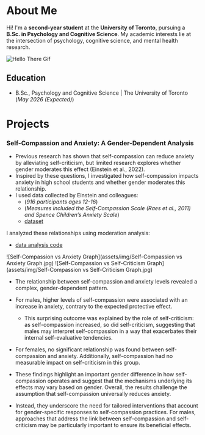 # About Me
Hi! I'm a **second-year student** at the **University of Toronto**, pursuing a **B.Sc. in Psychology and Cognitive Science**. My academic interests lie at the intersection of psychology, cognitive science, and mental health research.

![Hello There Gif](/assets/img/200.gif)

## Education	 			        		
- B.Sc., Psychology and Cognitive Science | The University of Toronto (_May 2026 (Expected)_)

# Projects
### Self-Compassion and Anxiety: A Gender-Dependent Analysis

- Previous research has shown that self-compassion can reduce anxiety by alleviating self-criticism, but limited research explores whether gender moderates this effect (Einstein et al., 2022).
- Inspired by these questions, I investigated how self-compassion impacts anxiety in high school students and whether gender moderates this relationship.
- I used data collected by Einstein and colleagues: 
  - (_916 participants ages 12-16_)
  - (_Measures included the Self-Compassion Scale (Raes et al., 2011) and Spence Children’s Anxiety Scale_)
  - [dataset](https://figshare.mq.edu.au/articles/dataset/Abbreviated_FOMO_and_social_media_dataset/20188298/1?file=36091265)

I analyzed these relationships using moderation analysis:
  - [data analysis code](https://github.com/nehirarpat/Research/blob/main/code.md)

![Self-Compassion vs Anxiety Graph](assets/img/Self-Compassion vs Anxiety Graph.jpg)
![Self-Compassion vs Self-Criticism Graph](assets/img/Self-Compassion vs Self-Criticism Graph.jpg)

- The relationship between self-compassion and anxiety levels revealed a complex, gender-dependent pattern.
- For males, higher levels of self-compassion were associated with an increase in anxiety, contrary to the expected protective effect.
  - This surprising outcome was explained by the role of self-criticism: as self-compassion increased, so did self-criticism, suggesting that        males may interpret self-compassion in a way that exacerbates their internal self-evaluative tendencies.
- For females, no significant relationship was found between self-compassion and anxiety. Additionally, self-compassion had no measurable impact on self-criticism in this group.
  
- These findings highlight an important gender difference in how self-compassion operates and suggest that the mechanisms underlying its effects may vary based on gender. Overall, the results challenge the assumption that self-compassion universally reduces anxiety.
- Instead, they underscore the need for tailored interventions that account for gender-specific responses to self-compassion practices. For males, approaches that address the link between self-compassion and self-criticism may be particularly important to ensure its beneficial effects.

